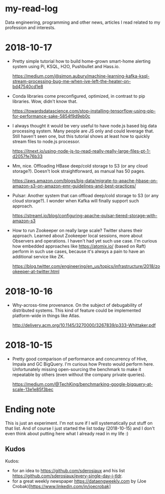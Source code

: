 # my-read-log
Data engineering, programming and other news, articles I read related to my profession and interests. 

# 2018-10-17
* Pretty simple tutorial how to build home-grown smart-home alerting system using Pi, KSQL, H2O, Pushbullet and Hass.io.
  
  https://medium.com/@simon.aubury/machine-learning-kafka-ksql-stream-processing-bug-me-when-ive-left-the-heater-on-bd47540cd1e8
  
* Conda libraries come preconfigured, optimized, in contrast to pip libraries. Wow, didn't know that.

  https://towardsdatascience.com/stop-installing-tensorflow-using-pip-for-performance-sake-5854f9d9eb0c
  
  
* I always thought it would be very useful to have node.js based big data processing system. Many people are JS only and could leverage that. Still haven't seen one, but this tutorial shows at least how to quickly stream files to node.js processor.

  https://itnext.io/using-node-js-to-read-really-really-large-files-pt-1-d2057fe76b33
  
* Mm, nice. Offloading HBase deep/cold storage to S3 (or any cloud storage?). Doesn't look straightforward, as manual has 50 pages.

  https://aws.amazon.com/blogs/big-data/migrate-to-apache-hbase-on-amazon-s3-on-amazon-emr-guidelines-and-best-practices/
  
* Pulsar: Another system that can offload deep/cold storage to S3 (or any cloud storage?). I wonder when Kafka will finally support such approach.

  https://streaml.io/blog/configuring-apache-pulsar-tiered-storage-with-amazon-s3
  
* How to run Zookeeper on really large scale? Twitter shares their approach. Learned about Zookeeper local sessions, more about Observers and operations. I haven't had yet such use case. I'm curious how embedded approaches like https://atomix.io/ (based on Raft) perform in such use cases, because it's always a pain to have an additional service like ZK.

  https://blog.twitter.com/engineering/en_us/topics/infrastructure/2018/zookeeper-at-twitter.html

# 2018-10-16
* Why-across-time provenance. On the subject of debugability of distributed systems. This kind of feature could be implemented platform-wide in things like Atlas.

  http://delivery.acm.org/10.1145/3270000/3267839/p333-Whittaker.pdf
# 2018-10-15

* Pretty good comparison of performance and concurrency of Hive, Impala and GC BigQuery. I'm curious how Presto would perform here. Unfortunately missing open-sourcing the benchmark to make it repeatable by others (even without the company private queries).

  https://medium.com/@TechKing/benchmarking-google-bigquery-at-scale-13e1e85f3bec



# Ending note
This is just an experiment. I'm not sure if I will systematically put stuff on that list. 
And of course I just started the list today (2018-10-15) and I don't even think about putting here what I already read in my life :) 


## Kudos
Kudos:
* for an idea to https://github.com/sderosiaux and his list https://github.com/sderosiaux/every-single-day-i-tldr. 
* for a great weekly newspaper https://dataengweekly.com by (Joe Crobak)[https://www.linkedin.com/in/joecrobak]
